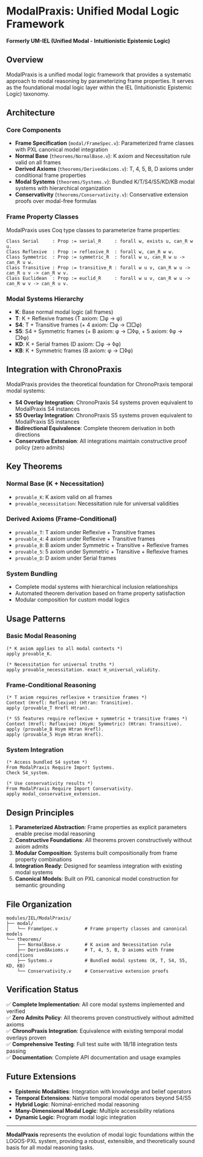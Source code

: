 # ModalPraxis: Unified Modal Logic Framework

**Formerly UM-IEL (Unified Modal - Intuitionistic Epistemic Logic)**

## Overview

ModalPraxis is a unified modal logic framework that provides a systematic approach to modal reasoning by parameterizing frame properties. It serves as the foundational modal logic layer within the IEL (Intuitionistic Epistemic Logic) taxonomy.

## Architecture

### Core Components

- **Frame Specification** (`modal/FrameSpec.v`): Parameterized frame classes with PXL canonical model integration
- **Normal Base** (`theorems/NormalBase.v`): K axiom and Necessitation rule valid on all frames  
- **Derived Axioms** (`theorems/DerivedAxioms.v`): T, 4, 5, B, D axioms under conditional frame properties
- **Modal Systems** (`theorems/Systems.v`): Bundled K/T/S4/S5/KD/KB modal systems with hierarchical organization
- **Conservativity** (`theorems/Conservativity.v`): Conservative extension proofs over modal-free formulas

### Frame Property Classes

ModalPraxis uses Coq type classes to parameterize frame properties:

```coq
Class Serial     : Prop := serial_R     : forall w, exists u, can_R w u.
Class Reflexive  : Prop := reflexive_R  : forall w, can_R w w.
Class Symmetric  : Prop := symmetric_R  : forall w u, can_R w u -> can_R u w.
Class Transitive : Prop := transitive_R : forall w u v, can_R w u -> can_R u v -> can_R w v.
Class Euclidean  : Prop := euclid_R     : forall w u v, can_R w u -> can_R w v -> can_R u v.
```

### Modal Systems Hierarchy

- **K**: Base normal modal logic (all frames)
- **T**: K + Reflexive frames (T axiom: □φ → φ)
- **S4**: T + Transitive frames (+ 4 axiom: □φ → □□φ)
- **S5**: S4 + Symmetric frames (+ B axiom: φ → □◊φ, + 5 axiom: ◊φ → □◊φ)
- **KD**: K + Serial frames (D axiom: □φ → ◊φ)
- **KB**: K + Symmetric frames (B axiom: φ → □◊φ)

## Integration with ChronoPraxis

ModalPraxis provides the theoretical foundation for ChronoPraxis temporal modal systems:

- **S4 Overlay Integration**: ChronoPraxis S4 systems proven equivalent to ModalPraxis S4 instances
- **S5 Overlay Integration**: ChronoPraxis S5 systems proven equivalent to ModalPraxis S5 instances
- **Bidirectional Equivalence**: Complete theorem derivation in both directions
- **Conservative Extension**: All integrations maintain constructive proof policy (zero admits)

## Key Theorems

### Normal Base (K + Necessitation)
- `provable_K`: K axiom valid on all frames
- `provable_necessitation`: Necessitation rule for universal validities

### Derived Axioms (Frame-Conditional)
- `provable_T`: T axiom under Reflexive + Transitive frames
- `provable_4`: 4 axiom under Reflexive + Transitive frames  
- `provable_B`: B axiom under Symmetric + Transitive + Reflexive frames
- `provable_5`: 5 axiom under Symmetric + Transitive + Reflexive frames
- `provable_D`: D axiom under Serial frames

### System Bundling
- Complete modal systems with hierarchical inclusion relationships
- Automated theorem derivation based on frame property satisfaction
- Modular composition for custom modal logics

## Usage Patterns

### Basic Modal Reasoning
```coq
(* K axiom applies to all modal contexts *)
apply provable_K.

(* Necessitation for universal truths *)
apply provable_necessitation. exact H_universal_validity.
```

### Frame-Conditional Reasoning
```coq
(* T axiom requires reflexive + transitive frames *)
Context (Hrefl: Reflexive) (Htran: Transitive).
apply (provable_T Hrefl Htran).

(* S5 features require reflexive + symmetric + transitive frames *)
Context (Hrefl: Reflexive) (Hsym: Symmetric) (Htran: Transitive).
apply (provable_B Hsym Htran Hrefl).
apply (provable_5 Hsym Htran Hrefl).
```

### System Integration
```coq
(* Access bundled S4 system *)
From ModalPraxis Require Import Systems.
Check S4_system.

(* Use conservativity results *)
From ModalPraxis Require Import Conservativity.
apply modal_conservative_extension.
```

## Design Principles

1. **Parameterized Abstraction**: Frame properties as explicit parameters enable precise modal reasoning
2. **Constructive Foundations**: All theorems proven constructively without axiom admits
3. **Modular Composition**: Systems built compositionally from frame property combinations
4. **Integration Ready**: Designed for seamless integration with existing modal systems
5. **Canonical Models**: Built on PXL canonical model construction for semantic grounding

## File Organization

```
modules/IEL/ModalPraxis/
├── modal/
│   └── FrameSpec.v          # Frame property classes and canonical models
└── theorems/
    ├── NormalBase.v         # K axiom and Necessitation rule
    ├── DerivedAxioms.v      # T, 4, 5, B, D axioms with frame conditions
    ├── Systems.v            # Bundled modal systems (K, T, S4, S5, KD, KB)
    └── Conservativity.v     # Conservative extension proofs
```

## Verification Status

✅ **Complete Implementation**: All core modal systems implemented and verified  
✅ **Zero Admits Policy**: All theorems proven constructively without admitted axioms  
✅ **ChronoPraxis Integration**: Equivalence with existing temporal modal overlays proven  
✅ **Comprehensive Testing**: Full test suite with 18/18 integration tests passing  
✅ **Documentation**: Complete API documentation and usage examples  

## Future Extensions

- **Epistemic Modalities**: Integration with knowledge and belief operators
- **Temporal Extensions**: Native temporal modal operators beyond S4/S5  
- **Hybrid Logic**: Nominal-enriched modal reasoning
- **Many-Dimensional Modal Logic**: Multiple accessibility relations
- **Dynamic Logic**: Program modal logic integration

---

**ModalPraxis** represents the evolution of modal logic foundations within the LOGOS-PXL system, providing a robust, extensible, and theoretically sound basis for all modal reasoning tasks.